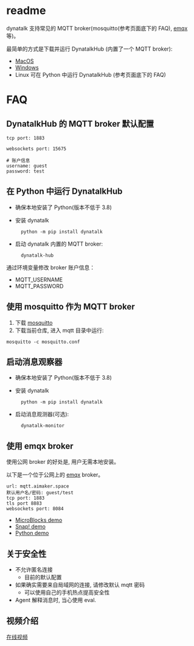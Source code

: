 # readme

dynatalk 支持常见的 MQTT broker(mosquitto(参考页面底下的 FAQ), [emqx](https://www.emqx.com/zh) 等)。

最简单的方式是下载并运行 DynatalkHub (内置了一个 MQTT broker):

-   [MacOS](https://scratch3-files.just4fun.site/DynatalkHub-0.2.0-mac.zip)
-   [Windows](https://scratch3-files.just4fun.site/DynatalkHub-0.2.0-win.zip)
-   Linux 可在 Python 中运行 DynatalkHub (参考页面底下的 FAQ)

# FAQ

##  DynatalkHub 的 MQTT broker 默认配置

```
tcp port: 1883

websockets port: 15675

# 账户信息
username: guest
password: test
```

## 在 Python 中运行 DynatalkHub

- 确保本地安装了 Python(版本不低于 3.8)
- 安装 dynatalk

        python -m pip install dynatalk

- 启动 dynatalk 内置的 MQTT broker:
    
        dynatalk-hub

通过环境变量修改 broker 账户信息：

- MQTT_USERNAME
- MQTT_PASSWORD

## 使用 mosquitto 作为 MQTT broker

1. 下载 [mosquitto](https://mosquitto.org/download/)
2. 下载当前仓库, 进入 mqtt 目录中运行:

`mosquitto -c mosquitto.conf`

## 启动消息观察器

- 确保本地安装了 Python(版本不低于 3.8)
- 安装 dynatalk

        python -m pip install dynatalk

- 启动消息观测器(可选):

        dynatalk-monitor

## 使用 emqx broker

使用公网 broker 的好处是, 用户无需本地安装。

以下是一个位于公网上的 [emqx](https://www.emqx.com/zh) broker。

```
url: mqtt.aimaker.space
默认用户名/密码: guest/test
tcp port: 1883
tls port 8883
websockets port: 8084
```

- [MicroBlocks demo](https://microblocksfun.cn/run/microblocks.html?#project=https://wwj718.github.io/post/img/dynatalk-emqx-20240331.ubp)
- [Snap! demo](https://codelabclub.github.io/Snap/snap.html#open:https://wwj718.github.io/post/img/dynatalk-emqx-20240331.xml)
- [Python demo](https://github.com/wwj718/dynatalk-py/blob/main/Workspace-emqx.ipynb)

## 关于安全性

- 不允许匿名连接
  - 目前的默认配置
- 如果确实需要来自局域网的连接, 请修改默认 mqtt 密码
  - 可以使用自己的手机热点提高安全性
- Agent 解释消息时, 当心使用 eval.

## 视频介绍

[在线视频](https://www.bilibili.com/video/BV1Fr42187ip/)